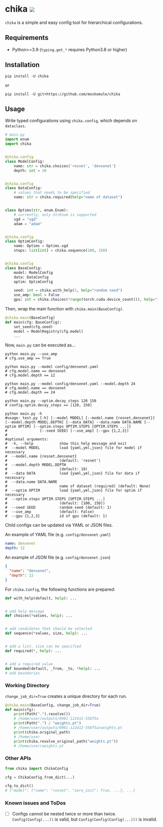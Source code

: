 # chika ![](https://github.com/moskomule/chika/workflows/pytest/badge.svg)

`chika` is a simple and easy config tool for hierarchical configurations.

## Requirements

* Python>=3.9 (`typing.get_*` requires Python3.8 or higher)

## Installation

```
pip install -U chika
```

or

```
pip install -U git+https://github.com/moskomule/chika
```

## Usage

Write typed configurations using `chika.config`, which depends on `dataclass`.

```python
# main.py
import enum
import chika


@chika.config
class ModelConfig:
    name: str = chika.choices('resnet', 'densenet')
    depth: int = 10


@chika.config
class DataConfig:
    # values that needs to be specified
    name: str = chika.required(help="name of dataset")


class Optims(str, enum.Enum):
    # currently, only StrEnum is supported
    sgd = "sgd"
    adam = "adam"


@chika.config
class OptimConfig:
    name: Optims = Optims.sgd
    steps: list[int] = chika.sequence(100, 150)


@chika.config
class BaseConfig:
    model: ModelConfig
    data: DataConfig
    optim: OptimConfig

    seed: int = chika.with_help(1, help="random seed")
    use_amp: bool = False
    gpu: int = chika.choices(*range(torch.cuda.device_count()), help="id of gpu")
```

Then, wrap the main function with `chika.main(BaseConfig)`.

```python
@chika.main(BaseConfig)
def main(cfg: BaseConfig):
    set_seed(cfg.seed)
    model = ModelRegistry(cfg.model)
    ...
```

Now, `main.py` can be executed as...

```commandline
python main.py --use_amp
# cfg.use_amp == True

python main.py --model config/densenet.yaml
# cfg.model.name == densenet
# cfg.model.depth == 12

python main.py --model config/densenet.yaml --model.depth 24
# cfg.model.name == densenet
# cfg.model.depth == 24

python main.py --optim.decay_steps 120 150
# config.optim.decay_steps == [120, 150]

python main.py -h
#usage: test.py [-h] [--model MODEL] [--model.name {resnet,densenet}] [--model.depth MODEL.DEPTH] [--data DATA] --data.name DATA.NAME [--optim OPTIM] [--optim.steps OPTIM.STEPS [OPTIM.STEPS ...]]
#               [--seed SEED] [--use_amp] [--gpu {1,2,3}]
#
#optional arguments:
#  -h, --help            show this help message and exit
#  --model MODEL         load {yaml,yml,json} file for model if necessary
#  --model.name {resnet,densenet}
#                        (default: 'resnet')
#  --model.depth MODEL.DEPTH
#                        (default: 10)
#  --data DATA           load {yaml,yml,json} file for data if necessary
#  --data.name DATA.NAME
#                        name of dataset (required) (default: None)
#  --optim OPTIM         load {yaml,yml,json} file for optim if necessary
#  --optim.steps OPTIM.STEPS [OPTIM.STEPS ...]
#                        (default: [100, 150])
#  --seed SEED           random seed (default: 1)
#  --use_amp             (default: False)
#  --gpu {1,2,3}         id of gpu (default: 1)
```

Child configs can be updated via YAML or JSON files.

An example of YAML file (e.g. `config/densenet.yaml`)
```yaml
name: densenet
depth: 12 
```

An example of JSON file (e.g. `config/densenet.json`)
```json
{
  "name": "densenet",
  "depth": 12
}
```

For `chika.Config`, the following functions are prepared:

```python
def with_help(default, help): ...


# add help message
def choices(*values, help): ...


# add candidates that should be selected
def sequence(*values, size, help): ...


# add a list. size can be specified
def required(*, help): ...


# add a required value
def bounded(default, _from, _to, *help): ...
# add boundaries
```

### Working Directory

`change_job_dir=True` creates a unique directory for each run.

```python
@chika.main(BaseConfig, change_job_dir=True)
def main(cfg):
    print(Path(".").resolve())
    # /home/user/outputs/0901-122412-558f5a
    print(Path(".") / "weights.pt")
    # /home/user/outputs/0901-122412-558f5a/weights.pt
    print(chika.original_path)
    # /home/user
    print(chika.resolve_original_path("weights.pt"))
    # /home/user/weights.pt
```

### Other APIs

```python
from chika import ChikaConfig

cfg = ChikaConfig.from_dict(...)

cfg.to_dict()
# {"model": {"name": "resnet", "zero_init": True, ...}, ...}
```

### Known issues and ToDos

- [ ] Configs cannot be nested twice or more than twice. `Config(Config(...))` is valid,
  but `Config(Config(Config(...)))` is invalid.
